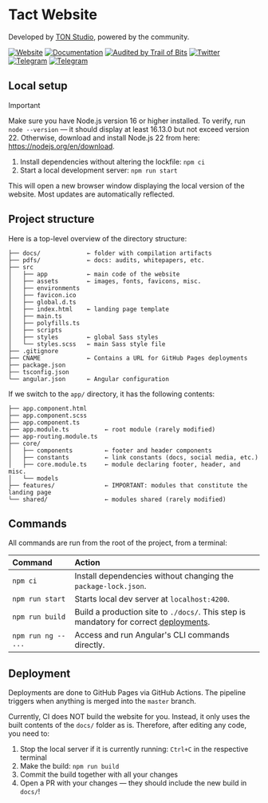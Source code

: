 # Tact Website

Developed by [TON Studio](https://tonstudio.io), powered by the community.

[![Website](https://img.shields.io/badge/Website-blue?style=flat)](https://tact-lang.org)
[![Documentation](https://img.shields.io/badge/Documentation-blue?style=flat)](https://docs.tact-lang.org)
[![Audited by Trail of Bits](https://img.shields.io/badge/Audited%20by-Trail%20of%20Bits-blue?style=flat-square)](https://github.com/trailofbits/publications/blob/master/reviews/2025-01-ton-studio-tact-compiler-securityreview.pdf)
[![Twitter](https://img.shields.io/badge/X%2FTwitter-white?logo=x&style=flat&logoColor=gray)](https://x.com/tact_language)
[![Telegram](https://img.shields.io/badge/Community_Chat-white?logo=telegram&style=flat)](https://t.me/tactlang)
[![Telegram](https://img.shields.io/badge/Tact_Kitchen_🥣-white?logo=telegram&style=flat)](https://t.me/tact_kitchen)

## Local setup

> [!IMPORTANT]
> Make sure you have Node.js version 16 or higher installed. To verify, run `node --version` — it should display at least 16.13.0 but not exceed version 22.
> Otherwise, download and install Node.js 22 from here: https://nodejs.org/en/download.

1. Install dependencies without altering the lockfile: `npm ci`
2. Start a local development server: `npm run start`

This will open a new browser window displaying the local version of the website. Most updates are automatically reflected.

## Project structure

Here is a top-level overview of the directory structure:

```
├── docs/             ← folder with compilation artifacts
├── pdfs/             ← docs: audits, whitepapers, etc.
├── src
│   ├── app           ← main code of the website
│   ├── assets        ← images, fonts, favicons, misc.
│   ├── environments
│   ├── favicon.ico
│   ├── global.d.ts
│   ├── index.html    ← landing page template
│   ├── main.ts
│   ├── polyfills.ts
│   ├── scripts
│   ├── styles        ← global Sass styles
│   └── styles.scss   ← main Sass style file
├── .gitignore
├── CNAME             ← Contains a URL for GitHub Pages deployments
├── package.json
├── tsconfig.json
└── angular.json      ← Angular configuration
```

If we switch to the `app/` directory, it has the following contents:

```
├── app.component.html
├── app.component.scss
├── app.component.ts
├── app.module.ts          ← root module (rarely modified)
├── app-routing.module.ts
├── core/
│   ├── components         ← footer and header components
│   ├── constants          ← link constants (docs, social media, etc.)
│   ├── core.module.ts     ← module declaring footer, header, and misc.
│   └── models
├── features/              ← IMPORTANT: modules that constitute the landing page
└── shared/                ← modules shared (rarely modified)
```

## Commands

All commands are run from the root of the project, from a terminal:

Command               | Action
:-------------------- | :-----
`npm ci`              | Install dependencies without changing the `package-lock.json`.
`npm run start`       | Starts local dev server at `localhost:4200`.
`npm run build`       | Build a production site to `./docs/`. This step is mandatory for correct [deployments](#deployment).
`npm run ng -- ...`   | Access and run Angular's CLI commands directly.

## Deployment

Deployments are done to GitHub Pages via GitHub Actions. The pipeline triggers when anything is merged into the `master` branch.

Currently, CI does NOT build the website for you. Instead, it only uses the built contents of the `docs/` folder as is. Therefore, after editing any code, you need to:

1. Stop the local server if it is currently running: `Ctrl+C` in the respective terminal
2. Make the build: `npm run build`
3. Commit the build together with all your changes
4. Open a PR with your changes — they should include the new build in `docs/`!

